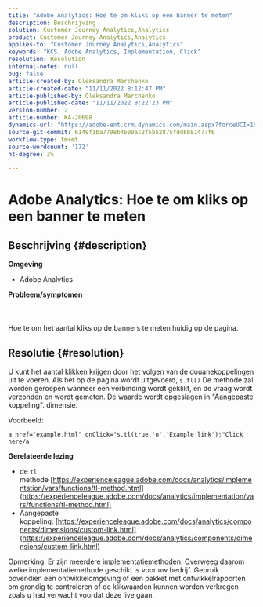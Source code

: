 ```yaml
---
title: "Adobe Analytics: Hoe te om kliks op een banner te meten"
description: Beschrijving
solution: Customer Journey Analytics,Analytics
product: Customer Journey Analytics,Analytics
applies-to: "Customer Journey Analytics,Analytics"
keywords: "KCS, Adobe Analytics, Implementation, Click"
resolution: Resolution
internal-notes: null
bug: false
article-created-by: Oleksandra Marchenko
article-created-date: "11/11/2022 8:12:47 PM"
article-published-by: Oleksandra Marchenko
article-published-date: "11/11/2022 8:22:23 PM"
version-number: 2
article-number: KA-20698
dynamics-url: "https://adobe-ent.crm.dynamics.com/main.aspx?forceUCI=1&pagetype=entityrecord&etn=knowledgearticle&id=d97cb833-fd61-ed11-9561-6045bd006b25"
source-git-commit: 6149f1ba7798b4609ac2f5b52875fdd6b81477f6
workflow-type: tm+mt
source-wordcount: '172'
ht-degree: 3%

---
```


# Adobe Analytics: Hoe te om kliks op een banner te meten

## Beschrijving {#description}

<b>Omgeving</b>
- Adobe Analytics

<b>Probleem/symptomen </b><br><br> <br><br>Hoe te om het aantal kliks op de banners te meten huidig op de pagina.

## Resolutie {#resolution}


U kunt het aantal klikken krijgen door het volgen van de douanekoppelingen uit te voeren. Als het op de pagina wordt uitgevoerd, `s.tl()` De methode zal worden geroepen wanneer een verbinding wordt geklikt, en de vraag wordt verzonden en wordt gemeten. De waarde wordt opgeslagen in &quot;Aangepaste koppeling&quot;. dimensie.

Voorbeeld:


```
a href="example.html" onClick="s.tl(true,'o','Example link');"Click here/a
```


<b>Gerelateerde lezing</b>

- de `tl` methode [https://experienceleague.adobe.com/docs/analytics/implementation/vars/functions/tl-method.html](https://experienceleague.adobe.com/docs/analytics/implementation/vars/functions/tl-method.html)
- Aangepaste koppeling: [https://experienceleague.adobe.com/docs/analytics/components/dimensions/custom-link.html](https://experienceleague.adobe.com/docs/analytics/components/dimensions/custom-link.html)


Opmerking: Er zijn meerdere implementatiemethoden. Overweeg daarom welke implementatiemethode geschikt is voor uw bedrijf. Gebruik bovendien een ontwikkelomgeving of een pakket met ontwikkelrapporten om grondig te controleren of de klikwaarden kunnen worden verkregen zoals u had verwacht voordat deze live gaan.

